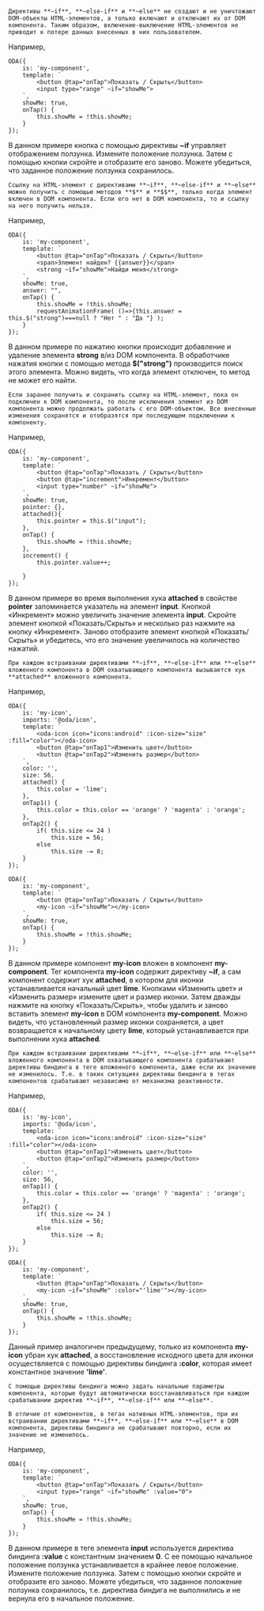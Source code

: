 ﻿```info_md
Директивы **~if**, **~else-if** и **~else** не создают и не уничтожают DOM-объекты HTML-элементов, а только включают и отключают их от DOM компонента. Таким образом, включение-выключение HTML-элементов не приводит к потере данных внесенных в них пользователем.
```

Например,

```javascript_run_edit_[my-component.js]
ODA({
    is: 'my-component',
    template: `
        <button @tap="onTap">Показать / Скрыть</button>
        <input type="range" ~if="showMe">
    `,
    showMe: true,
    onTap() {
        this.showMe = !this.showMe;
    }
});
```

В данном примере кнопка с помощью директивы **~if** управляет отображением ползунка. Измените положение ползунка. Затем с помощью кнопки скройте и отобразите его заново. Можете убедиться, что заданное положение ползунка сохранилось.

```info_md
Ссылку на HTML-элемент с директивами **~if**, **~else-if** и **~else** можно получить с помощью методов **$** и **$$**, только когда элемент включен в DOM компонента. Если его нет в DOM компонента, то и ссылку на него получить нельзя.
```

Например,

```javascript_run_edit_[my-component.js]
ODA({
    is: 'my-component',
    template: `
        <button @tap="onTap">Показать / Скрыть</button>
        <span>Элемент найден? {{answer}}</span>
        <strong ~if="showMe">Найди меня</strong>
    `,
    showMe: true,
    answer: "",
    onTap() {
        this.showMe = !this.showMe;
        requestAnimationFrame( ()=>{this.answer = this.$("strong")===null ? "Нет " : "Да "} );
    }
});
```

В данном примере по нажатию кнопки происходит добавление и удаление элемента **strong** в/из DOM компонента. В обработчике нажатия кнопки с помощью метода **$("strong")** производится поиск этого элемента. Можно видеть, что когда элемент отключен, то метод не может его найти.

```faq_md
Если заранее получить и сохранить ссылку на HTML-элемент, пока он подключен к DOM компонента, то после исключения элемент из DOM компонента можно продолжать работать с его DOM-объектом. Все внесенные изменения сохранятся и отобразятся при последующем подключении к компоненту.
```

Например,

```javascript_run_edit_[my-component.js]
ODA({
    is: 'my-component',
    template: `
        <button @tap="onTap">Показать / Скрыть</button>
        <button @tap="increment">Инкремент</button>
        <input type="number" ~if="showMe">
    `,
    showMe: true,
    pointer: {},
    attached(){ 
        this.pointer = this.$("input");
    },
    onTap() {
        this.showMe = !this.showMe;
    },
    increment() {
        this.pointer.value++;
        
    }
});
```

В данном примере во время выполнения хука **attached** в свойстве **pointer** запоминается указатель на элемент **input**. Кнопкой «Инкремент» можно увеличить значение элемента **input**. Скройте элемент кнопкой «Показать/Скрыть» и несколько раз нажмите на кнопку «Инкремент». Заново отобразите элемент кнопкой «Показать/Скрыть» и убедитесь, что его значение увеличилось на количество нажатий.

```info_md
При каждом встраивании директивами **~if**, **~else-if** или **~else** вложенного компонента в DOM охватывающего компонента вызывается хук **attached** вложенного компонента.
```

Например,

```javascript_run_edit_[my-component.js]_h=100_
ODA({
    is: 'my-icon',
    imports: '@oda/icon',
    template: `
        <oda-icon icon="icons:android" :icon-size="size" :fill="color"></oda-icon>
        <button @tap="onTap1">Изменить цвет</button>
        <button @tap="onTap2">Изменить размер</button>
    `,
    color: '',
    size: 56,
    attached() {
        this.color = 'lime';
    },
    onTap1() {
        this.color = this.color == 'orange' ? 'magenta' : 'orange';
    },
    onTap2() {
        if( this.size <= 24 )
            this.size = 56;
        else
            this.size -= 8;
    }
});

ODA({
    is: 'my-component',
    template: `
        <button @tap="onTap">Показать / Скрыть</button>
        <my-icon ~if="showMe"></my-icon>
    `,
    showMe: true,
    onTap() {
        this.showMe = !this.showMe;
    }
});
```

В данном примере компонент **my-icon** вложен в компонент **my-component**. Тег компонента **my-icon** содержит директиву **~if**, а сам компонент содержит хук **attached**, в котором для иконки устанавливается начальный цвет **lime**. Кнопками «Изменить цвет» и «Изменить размер» измените цвет и размер иконки. Затем дважды нажмите на кнопку «Показать/Скрыть», чтобы удалить и заново вставить элемент **my-icon** в DOM компонента **my-component**. Можно видеть, что установленный размер иконки сохраняется, а цвет возвращается к начальному цвету **lime**, который устанавливается при выполнении хука **attached**.

```info_md
При каждом встраивании директивами **~if**, **~else-if** или **~else** вложенного компонента в DOM охватывающего компонента срабатывают директивы биндинга в теге вложенного компонента, даже если их значение не изменилось. Т.е. в таких ситуациях директивы биндинга в тегах компонентов срабатывают независимо от механизма реактивности.
```

Например,

```javascript_run_edit_[my-component.js]_h=100_
ODA({
    is: 'my-icon',
    imports: '@oda/icon',
    template: `
        <oda-icon icon="icons:android" :icon-size="size" :fill="color"></oda-icon>
        <button @tap="onTap1">Изменить цвет</button>
        <button @tap="onTap2">Изменить размер</button>
    `,
    color: '',
    size: 56,
    onTap1() {
        this.color = this.color == 'orange' ? 'magenta' : 'orange';
    },
    onTap2() {
        if( this.size <= 24 )
            this.size = 56;
        else
            this.size -= 8;
    }
});

ODA({
    is: 'my-component',
    template: `
        <button @tap="onTap">Показать / Скрыть</button>
        <my-icon ~if="showMe" :color="'lime'"></my-icon>
    `,
    showMe: true,
    onTap() {
        this.showMe = !this.showMe;
    }
});
```

Данный пример аналогичен предыдущему, только из компонента **my-icon** убран хук **attached**, а восстановление исходного цвета для иконки осуществляется с помощью директивы биндинга **:color**, которая имеет константное значение **'lime'**.

```like_md
С помощью директивы биндинга можно задать начальные параметры компонента, которые будут автоматически восстанавливаться при каждом срабатывании директив **~if**, **~else-if** или **~else**.
```

```warning_md
В отличие от компонентов, в тегах нативных HTML-элементов, при их встраивании директивами **~if**, **~else-if** или **~else** в DOM компонента, директивы биндинга не срабатывают повторно, если их значение не изменилось.
```

Например,

```javascript_run_edit_error_[my-component.js]
ODA({
    is: 'my-component',
    template: `
        <button @tap="onTap">Показать / Скрыть</button>
        <input type="range" ~if="showMe" :value="0">
    `,
    showMe: true,
    onTap() {
        this.showMe = !this.showMe;
    }
});
```

В данном примере в теге элемента **input** используется директива биндинга **:value** с константным значением **0**. С ее помощью начальное положение ползунка устанавливается в крайнее левое положение. Измените положение ползунка. Затем с помощью кнопки скройте и отобразите его заново. Можете убедиться, что заданное положение ползунка сохранилось, т.е. директива биндига не выполнились и не вернула его в начальное положение.

